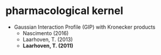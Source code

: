 # pharmacological kernel

* Gaussian Interaction Profile (GIP) with Kronecker products
  * Nascimento (2016)
  * Laarhoven, T. (2013)
  * **Laarhoven, T. (2011)**
